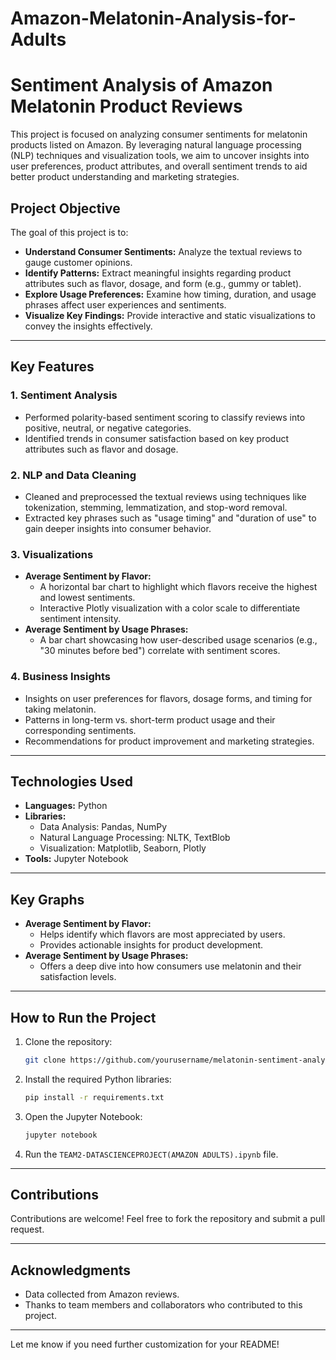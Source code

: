 # Amazon-Melatonin-Analysis-for-Adults


# Sentiment Analysis of Amazon Melatonin Product Reviews

This project is focused on analyzing consumer sentiments for melatonin products listed on Amazon. By leveraging natural language processing (NLP) techniques and visualization tools, we aim to uncover insights into user preferences, product attributes, and overall sentiment trends to aid better product understanding and marketing strategies.

## **Project Objective**
The goal of this project is to:
- **Understand Consumer Sentiments:** Analyze the textual reviews to gauge customer opinions.
- **Identify Patterns:** Extract meaningful insights regarding product attributes such as flavor, dosage, and form (e.g., gummy or tablet).
- **Explore Usage Preferences:** Examine how timing, duration, and usage phrases affect user experiences and sentiments.
- **Visualize Key Findings:** Provide interactive and static visualizations to convey the insights effectively.

---

## **Key Features**
### **1. Sentiment Analysis**
- Performed polarity-based sentiment scoring to classify reviews into positive, neutral, or negative categories.
- Identified trends in consumer satisfaction based on key product attributes such as flavor and dosage.

### **2. NLP and Data Cleaning**
- Cleaned and preprocessed the textual reviews using techniques like tokenization, stemming, lemmatization, and stop-word removal.
- Extracted key phrases such as "usage timing" and "duration of use" to gain deeper insights into consumer behavior.

### **3. Visualizations**
- **Average Sentiment by Flavor:**
  - A horizontal bar chart to highlight which flavors receive the highest and lowest sentiments.
  - Interactive Plotly visualization with a color scale to differentiate sentiment intensity.
- **Average Sentiment by Usage Phrases:**
  - A bar chart showcasing how user-described usage scenarios (e.g., "30 minutes before bed") correlate with sentiment scores.

### **4. Business Insights**
- Insights on user preferences for flavors, dosage forms, and timing for taking melatonin.
- Patterns in long-term vs. short-term product usage and their corresponding sentiments.
- Recommendations for product improvement and marketing strategies.

---

## **Technologies Used**
- **Languages:** Python
- **Libraries:** 
  - Data Analysis: Pandas, NumPy
  - Natural Language Processing: NLTK, TextBlob
  - Visualization: Matplotlib, Seaborn, Plotly
- **Tools:** Jupyter Notebook

---

## **Key Graphs**
- **Average Sentiment by Flavor:**
  - Helps identify which flavors are most appreciated by users.
  - Provides actionable insights for product development.
- **Average Sentiment by Usage Phrases:**
  - Offers a deep dive into how consumers use melatonin and their satisfaction levels.

---

## **How to Run the Project**
1. Clone the repository:
   ```bash
   git clone https://github.com/yourusername/melatonin-sentiment-analysis.git
   ```
2. Install the required Python libraries:
   ```bash
   pip install -r requirements.txt
   ```
3. Open the Jupyter Notebook:
   ```bash
   jupyter notebook
   ```
4. Run the `TEAM2-DATASCIENCEPROJECT(AMAZON ADULTS).ipynb` file.

---

## **Contributions**
Contributions are welcome! Feel free to fork the repository and submit a pull request. 

---

## **Acknowledgments**
- Data collected from Amazon reviews.
- Thanks to team members and collaborators who contributed to this project.

---

Let me know if you need further customization for your README!
